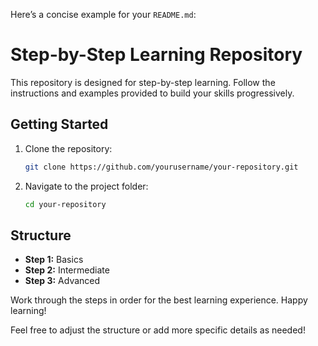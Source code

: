 Here’s a concise example for your `README.md`:

# Step-by-Step Learning Repository

This repository is designed for step-by-step learning. Follow the instructions and examples provided to build your skills progressively.

## Getting Started

1. Clone the repository:
   ```bash
   git clone https://github.com/yourusername/your-repository.git
   ```
2. Navigate to the project folder:
   ```bash
   cd your-repository
   ```

## Structure

- **Step 1:** Basics
- **Step 2:** Intermediate
- **Step 3:** Advanced

Work through the steps in order for the best learning experience. Happy learning!



Feel free to adjust the structure or add more specific details as needed!
